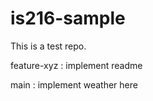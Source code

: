 # is216-sample
This is a test repo.

feature-xyz : implement readme 

main : implement weather here 
